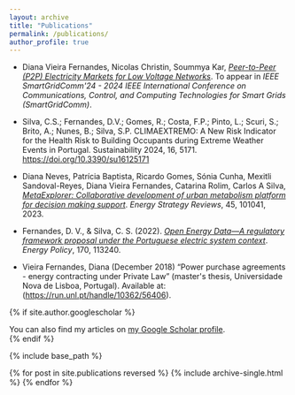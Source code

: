 ```yaml
---
layout: archive
title: "Publications"
permalink: /publications/
author_profile: true
---
```


- Diana Vieira Fernandes, Nicolas Christin, Soummya Kar, [*Peer-to-Peer (P2P) Electricity Markets for Low Voltage Networks*](https://doi.org/10.48550/arXiv.2407.21403). To appear in *IEEE SmartGridComm'24 - 2024 IEEE International Conference on Communications, Control, and Computing Technologies for Smart Grids (SmartGridComm)*.

- Silva, C.S.; Fernandes, D.V.; Gomes, R.; Costa, F.P.; Pinto, L.; Scuri, S.; Brito, A.; Nunes, B.; Silva, S.P. CLIMAEXTREMO: A New Risk Indicator for the Health Risk to Building Occupants during Extreme Weather Events in Portugal. Sustainability 2024, 16, 5171. https://doi.org/10.3390/su16125171

- Diana Neves, Patrícia Baptista, Ricardo Gomes, Sónia Cunha, Mexitli Sandoval-Reyes, Diana Vieira Fernandes, Catarina Rolim, Carlos A Silva, [*MetaExplorer: Collaborative development of urban metabolism platform for decision making support*](https://doi.org/10.1016/j.esr.2023.101041). *Energy Strategy Reviews*, 45, 101041, 2023.

- Fernandes, D. V., & Silva, C. S. (2022). [*Open Energy Data—A regulatory framework proposal under the Portuguese electric system context*](https://doi.org/10.1016/j.enpol.2022.113240). *Energy Policy*, 170, 113240.
  
- Vieira Fernandes, Diana (December 2018) “Power purchase agreements -  energy contracting under Private Law” (master's thesis, Universidade Nova de Lisboa, Portugal). Available at: (https://run.unl.pt/handle/10362/56406).


{% if site.author.googlescholar %}
  <div class="wordwrap">You can also find my articles on <a href="{{site.author.googlescholar}}">my Google Scholar profile</a>.</div>
{% endif %}

{% include base_path %}

{% for post in site.publications reversed %}
  {% include archive-single.html %}
{% endfor %}
